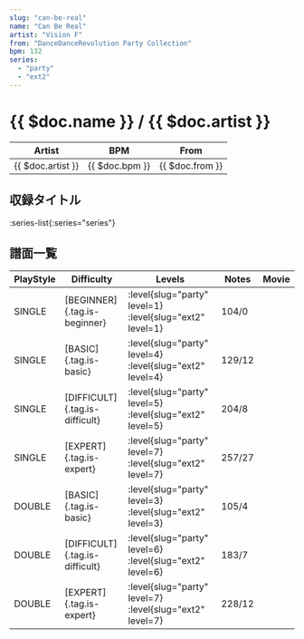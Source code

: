 ```yaml
---
slug: "can-be-real"
name: "Can Be Real"
artist: "Vision F"
from: "DanceDanceRevolution Party Collection"
bpm: 132
series:
  - "party"
  - "ext2"
---
```


# {{ $doc.name }} / {{ $doc.artist }}

|Artist|BPM|From|
|------|---|----|
|{{ $doc.artist }}|{{ $doc.bpm }}|{{ $doc.from }}|

## 収録タイトル

:series-list{:series="series"}

## 譜面一覧

|PlayStyle|Difficulty|Levels|Notes|Movie|
|---------|----------|------|-----|-----|
|SINGLE|[BEGINNER]{.tag.is-beginner}|<div class="field is-grouped is-grouped-multiline"> :level{slug="party" level=1} :level{slug="ext2" level=1}</div>|104/0||
|SINGLE|[BASIC]{.tag.is-basic}|<div class="field is-grouped is-grouped-multiline"> :level{slug="party" level=4} :level{slug="ext2" level=4}</div>|129/12||
|SINGLE|[DIFFICULT]{.tag.is-difficult}|<div class="field is-grouped is-grouped-multiline"> :level{slug="party" level=5} :level{slug="ext2" level=5}</div>|204/8||
|SINGLE|[EXPERT]{.tag.is-expert}|<div class="field is-grouped is-grouped-multiline"> :level{slug="party" level=7} :level{slug="ext2" level=7}</div>|257/27||
|DOUBLE|[BASIC]{.tag.is-basic}|<div class="field is-grouped is-grouped-multiline"> :level{slug="party" level=3} :level{slug="ext2" level=3}</div>|105/4||
|DOUBLE|[DIFFICULT]{.tag.is-difficult}|<div class="field is-grouped is-grouped-multiline"> :level{slug="party" level=6} :level{slug="ext2" level=6}</div>|183/7||
|DOUBLE|[EXPERT]{.tag.is-expert}|<div class="field is-grouped is-grouped-multiline"> :level{slug="party" level=7} :level{slug="ext2" level=7}</div>|228/12||
